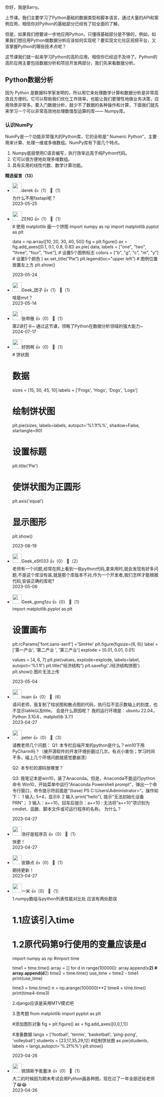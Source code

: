 你好，我是Barry。

上节课，我们主要学习了Python基础的数据类型和脚本语言，通过大量的API和案例应用，相信你对Python的基础部分已经有了较全面的了解。

但是，如果我们想要进一步地应用Python，只懂得基础部分是不够的，例如，如果我们想应用Python做数据分析应该如何实现呢？要实现文化社区视频平台，又该掌握Python的哪些技术点呢？

这节课我们就一起来学习Python的高阶应用，相信你已经迫不及待了。Python的高阶应用主要包括数据分析和项目开发两部分，我们先来看数据分析。

## Python数据分析

因为 Python 是数据科学家发明的，所以用它来处理数学计算和数据分析是非常高效且方便的。它可以帮助我们优化工作效率，也能让我们更理性地做业务决策，应用场景非常多。要入门数据分析，就少不了数据的各种操作和计算，下面我们就先来学习一个可以非常高效地处理数值型运算的库—— Numpy库。

### 认识NumPy

NumPy是一个功能非常强大的Python库，它的全称是“ Numeric Python”，主要用来计算、处理一维或多维数组。NumPy库有下面几个特点。

1. Numpy底层使用C语言编写，执行效率远高于纯Python代码。
2. 它可以很方便地处理多维数组。
3. 具有实用的线性代数、数学计算功能。
<div><strong>精选留言（13）</strong></div><ul>
<li><img src="http://thirdwx.qlogo.cn/mmopen/vi_32/PiajxSqBRaELLvDhMwfXEVicTwl5rQoCGwTibAebFqusXFDoZwQYMS3bVPkgnr4q4YicJWZkH00rOuv7DjZ7dxY6fg/132" width="30px"><span>derek</span> 👍（1） 💬（1）<div>为什么不用fastapi呢？</div>2023-05-25</li><br/><li><img src="https://static001.geekbang.org/account/avatar/00/11/58/9d/91d795cf.jpg" width="30px"><span>ZENG</span> 👍（1） 💬（1）<div># 使用 matplotlib 画一个饼图
import numpy as np
import matplotlib.pyplot as plt


data = np.array([10, 20, 30, 40, 50])
fig = plt.figure()
ax = fig.add_axes([0.1, 0.1, 0.8, 0.8])
ax.pie(
		data,
		labels = [&quot;one&quot;, &quot;two&quot;, &quot;three&quot;, &quot;four&quot;, &quot;five&quot;],  # 设置5个图例标志
		colors = [&quot;b&quot;, &quot;g&quot;, &quot;c&quot;, &quot;m&quot;, &quot;y&quot;]  # 设置5个颜色
	)
ax.set_title(&quot;Pie&quot;)
plt.legend(loc=&quot;upper left&quot;)  # 图例位置放置左上方
plt.show()</div>2023-05-24</li><br/><li><img src="http://thirdwx.qlogo.cn/mmopen/vi_32/Q0j4TwGTfTIyn6s0CNx9FiclaibWOmxWia4GKPScuEoL2TfTBnLvC1KThqjg61c5S8jF0OLDqx1VjpcI4Sk1icE5cg/132" width="30px"><span>Geek_团子</span> 👍（1） 💬（1）<div>啥是mvt？</div>2023-05-14</li><br/><li><img src="https://static001.geekbang.org/account/avatar/00/12/0a/a4/828a431f.jpg" width="30px"><span>张申傲</span> 👍（0） 💬（1）<div>第2讲打卡~
通过这节课，领略了Python在数据分析领域的强大能力~</div>2024-07-17</li><br/><li><img src="https://static001.geekbang.org/account/avatar/00/1f/f5/72/8cbc5cb3.jpg" width="30px"><span>好困啊</span> 👍（0） 💬（1）<div># 饼状图
# 数据
sizes = [15, 30, 45, 10]
labels = [&#39;Frogs&#39;, &#39;Hogs&#39;, &#39;Dogs&#39;, &#39;Logs&#39;]

# 绘制饼状图
plt.pie(sizes, labels=labels, autopct=&#39;%1.1f%%&#39;, shadow=False, startangle=90)

# 设置标题
plt.title(&#39;Pie&#39;)

# 使饼状图为正圆形
plt.axis(&#39;equal&#39;)

# 显示图形
plt.show()</div>2023-08-19</li><br/><li><img src="" width="30px"><span>Geek_e5f033</span> 👍（0） 💬（2）<div>老师有一个问题,经常在网上看到一些python代码,拿来用时,就会发现有好多问题,不是这个库没有装,就是那个库版本不对,作为一个开发者,我们怎样才能根据代码,安装正确的库呢?</div>2023-05-06</li><br/><li><img src="https://static001.geekbang.org/account/avatar/00/1f/d7/03/db060811.jpg" width="30px"><span>Geek_gong1zu</span> 👍（0） 💬（1）<div>import matplotlib.pyplot as plt
# 设置画布
plt.rcParams[&#39;font.sans-serif&#39;] =&#39;SimHei&#39;
plt.figure(figsize=(6, 6))
label = [&#39;第一产业&#39;, &#39;第二产业 &#39;, &#39;第三产业&#39;]
explode = [0.01, 0.01, 0.01]

values = [4, 6, 7]
plt.pie(values, explode=explode, labels=label, autopct=&#39;%1.1f&#39;)
plt.title(&quot;经济结构&quot;)
plt.savefig(&#39;.&#47;经济结构饼图&#39;)
plt.show()
图片无法上传</div>2023-05-04</li><br/><li><img src="https://thirdwx.qlogo.cn/mmopen/vi_32/Q0j4TwGTfTIDqHQQByGiaXcAk94MdDn3ftupZLXyR6bAKibxOzMxy5h3uBwZ7QiaCiaIfbCMK0cIQfGNax8iawoiaQAg/132" width="30px"><span>nuan</span> 👍（0） 💬（6）<div>请问老师，我复制了柱状图和散点图的代码，执行后不显示数轴上的刻度，也不显示lable以及title。
会是什么原因呢？
我的运行环境是：ubuntu 22.04，Python 3.10.6，matplotlib 3.7.1</div>2023-04-27</li><br/><li><img src="https://static001.geekbang.org/account/avatar/00/10/25/87/f3a69d1b.jpg" width="30px"><span>peter</span> 👍（0） 💬（3）<div>请教老师几个问题：
Q1: 本专栏后端开发的python是什么？win10下用PyCharm吗？（被开源软件的开发环境折磨过几次，有点小害怕；学习时间不多，碰上几个环境问题就感觉要崩溃）

Q2: 本专栏的源码放哪里？

Q3: 我笔记本是win10，装了Anaconda。但是，Anaconda不能运行python命令
Win10，开始菜单中运行”Anaconda Powershell prompt”，弹出一个命令行窗口，命令提示符前面是“(base) PS C:\Users\Administrator&gt;”，操作如下：
1 输入: 5+4，显示9. 
2 输入:print(“hello”), 提示“无法初始化设备 PRN”；
3 输入：a+=10，回车后提示：a+=10 : 无法将“a+=10”项识别为 cmdlet、函数、脚本文件或可运行程序的名称。
为什么？</div>2023-04-27</li><br/><li><img src="https://static001.geekbang.org/account/avatar/00/10/da/d9/f051962f.jpg" width="30px"><span>浩仔是程序员</span> 👍（0） 💬（1）<div>快更！</div>2023-04-27</li><br/><li><img src="https://static001.geekbang.org/account/avatar/00/1a/8f/88/3814fea5.jpg" width="30px"><span>安静点</span> 👍（0） 💬（1）<div>期待更新！</div>2023-04-27</li><br/><li><img src="https://static001.geekbang.org/account/avatar/00/29/04/3c/9f97f7bd.jpg" width="30px"><span>一米</span> 👍（0） 💬（1）<div>1.numpy数组与python列表性能对比处 应该有两处勘误
# 1.1应该引入time 
# 1.2原代码第9行使用的变量应该是d
import numpy as np
#import time

time1 = time.time()
array = []
for d in range(100000):
    array.append(x**2)
    # array.append(d**2)
time2 = time.time()
use_time = time2 - time1
print(use_time)

time3 = time.time()
n = np.arange(100000)**2
time4 = time.time()
print(time4-time3)

2.django应该是采用MTV模式吧

3.思考题
from matplotlib import pyplot as plt

#添加图形对象
fig = plt.figure()
ax = fig.add_axes([0,0,1,1])

#准备数据
langs = [&#39;football&#39;, &#39;tennis&#39;, &#39;basketball&#39;, &#39;ping-pong&#39;, &#39;volleyball&#39;]
students = [23,17,35,29,12]
#绘制饼状图
ax.pie(students, labels = langs,autopct=&#39;%.2f%%&#39;)
plt.show()</div>2023-04-26</li><br/><li><img src="https://static001.geekbang.org/account/avatar/00/37/03/c5/b3364e49.jpg" width="30px"><span>佩慎斯予氪蕾沐</span> 👍（0） 💬（1）<div>大二的时候因为期末考试会用Python画各种图，现在过了一年全部还给老师了😂😂</div>2023-04-26</li><br/>
</ul>